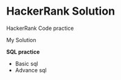 # HackerRank Solution

HackerRank Code practice

My Solution

   **SQL  practice**

* Basic sql
* Advance sql
